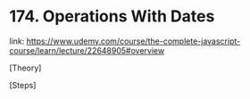 # 174. Operations With Dates

link: https://www.udemy.com/course/the-complete-javascript-course/learn/lecture/22648905#overview

[Theory]





[Steps]






